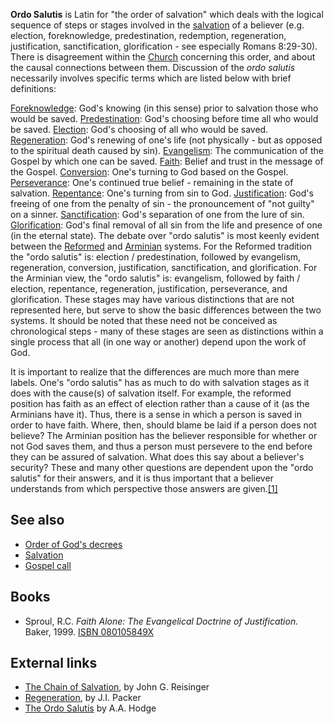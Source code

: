 **Ordo Salutis** is Latin for "the order of salvation" which deals
with the logical sequence of steps or stages involved in the
[salvation](Salvation "Salvation") of a believer (e.g. election,
foreknowledge, predestination, redemption, regeneration,
justification, sanctification, glorification - see especially
Romans 8:29-30). There is disagreement within the
[Church](Church "Church") concerning this order, and about the
causal connections between them. Discussion of the *ordo salutis*
necessarily involves specific terms which are listed below with
brief definitions:

[Foreknowledge](Foreknowledge "Foreknowledge"): God's knowing (in
this sense) prior to salvation those who would be saved.
[Predestination](Predestination "Predestination"): God's choosing
before time all who would be saved.
[Election](Election "Election"): God's choosing of all who would be
saved.
[Regeneration](Regeneration "Regeneration"): God's renewing of
one's life (not physically - but as opposed to the spiritual death
caused by sin).
[Evangelism](Evangelism "Evangelism"): The communication of the
Gospel by which one can be saved.
[Faith](Faith "Faith"): Belief and trust in the message of the
Gospel.
[Conversion](Conversion "Conversion"): One's turning to God based
on the Gospel.
[Perseverance](Perseverance_of_the_saints "Perseverance of the saints"):
One's continued true belief - remaining in the state of salvation.
[Repentance](Repentance "Repentance"): One's turning from sin to
God.
[Justification](Justification "Justification"): God's freeing of
one from the penalty of sin - the pronouncement of "not guilty" on
a sinner.
[Sanctification](Sanctification "Sanctification"): God's separation
of one from the lure of sin.
[Glorification](Glorification "Glorification"): God's final removal
of all sin from the life and presence of one (in the eternal
state).
The debate over "ordo salutis" is most keenly evident between the
[Reformed](Reformed_theology "Reformed theology") and
[Arminian](Arminianism "Arminianism") systems. For the Reformed
tradition the "ordo salutis" is: election / predestination,
followed by evangelism, regeneration, conversion, justification,
sanctification, and glorification. For the Arminian view, the "ordo
salutis" is: evangelism, followed by faith / election, repentance,
regeneration, justification, perseverance, and glorification. These
stages may have various distinctions that are not represented here,
but serve to show the basic differences between the two systems. It
should be noted that these need not be conceived as chronological
steps - many of these stages are seen as distinctions within a
single process that all (in one way or another) depend upon the
work of God.

It is important to realize that the differences are much more than
mere labels. One's "ordo salutis" has as much to do with salvation
stages as it does with the cause(s) of salvation itself. For
example, the reformed position has faith as an effect of election
rather than a cause of it (as the Arminians have it). Thus, there
is a sense in which a person is saved in order to have faith.
Where, then, should blame be laid if a person does not believe? The
Arminian position has the believer responsible for whether or not
God saves them, and thus a person must persevere to the end before
they can be assured of salvation. What does this say about a
believer's security? These and many other questions are dependent
upon the "ordo salutis" for their answers, and it is thus important
that a believer understands from which perspective those answers
are given.[[1]](http://www.gotquestions.org/ordo-salutis.html)

## See also

-   [Order of God's decrees](Order_of_God's_decrees "Order of God's decrees")
-   [Salvation](Salvation "Salvation")
-   [Gospel call](Gospel_call "Gospel call")

## Books

-   Sproul, R.C.
    *Faith Alone: The Evangelical Doctrine of Justification.* Baker,
    1999.
    [ISBN 080105849X](http://www.theopedia.com/Special:BookSources/080105849X)

## External links

-   [The Chain of Salvation](http://www.soundofgrace.com/dec97/chngrce.htm),
    by John G. Reisinger
-   [Regeneration](http://www.monergism.com/thethreshold/articles/onsite/packer/regeneration.html),
    by J.I. Packer
-   [The Ordo Salutis](http://www.hti.umich.edu/cgi/t/text/pageviewer-idx?c=moajrnl;cc=moajrnl;rgn=full%20text;idno=acf4325.3-01.001;didno=acf4325.3-01.001;node=acf4325.3-01.001:16;view=image;seq=0308)
    by A.A. Hodge



